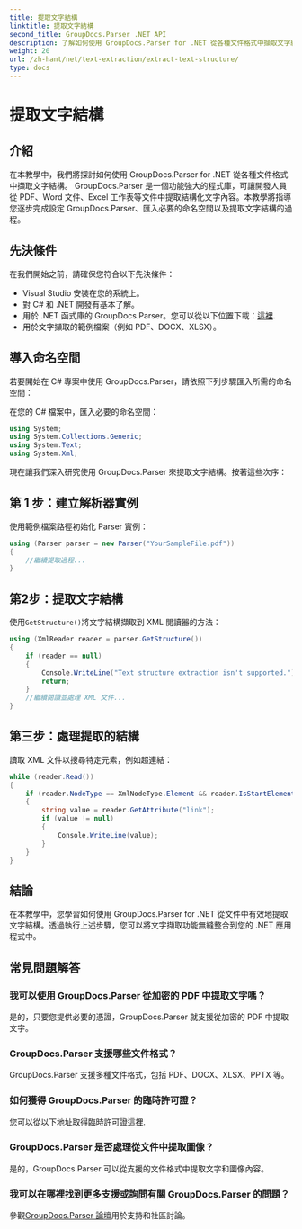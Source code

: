 ```yaml
---
title: 提取文字結構
linktitle: 提取文字結構
second_title: GroupDocs.Parser .NET API
description: 了解如何使用 GroupDocs.Parser for .NET 從各種文件格式中擷取文字結構。帶有程式碼範例的分步教程。
weight: 20
url: /zh-hant/net/text-extraction/extract-text-structure/
type: docs
---
```

# 提取文字結構

## 介紹
在本教學中，我們將探討如何使用 GroupDocs.Parser for .NET 從各種文件格式中擷取文字結構。 GroupDocs.Parser 是一個功能強大的程式庫，可讓開發人員從 PDF、Word 文件、Excel 工作表等文件中提取結構化文字內容。本教學將指導您逐步完成設定 GroupDocs.Parser、匯入必要的命名空間以及提取文字結構的過程。
## 先決條件
在我們開始之前，請確保您符合以下先決條件：
- Visual Studio 安裝在您的系統上。
- 對 C# 和 .NET 開發有基本了解。
- 用於 .NET 函式庫的 GroupDocs.Parser。您可以從以下位置下載：[這裡](https://releases.groupdocs.com/parser/net/).
- 用於文字擷取的範例檔案（例如 PDF、DOCX、XLSX）。
## 導入命名空間
若要開始在 C# 專案中使用 GroupDocs.Parser，請依照下列步驟匯入所需的命名空間：

在您的 C# 檔案中，匯入必要的命名空間：
```csharp
using System;
using System.Collections.Generic;
using System.Text;
using System.Xml;
```
現在讓我們深入研究使用 GroupDocs.Parser 來提取文字結構。按著這些次序：
## 第 1 步：建立解析器實例
使用範例檔案路徑初始化 Parser 實例：
```csharp
using (Parser parser = new Parser("YourSampleFile.pdf"))
{
    //繼續提取過程...
}
```
## 第2步：提取文字結構
使用`GetStructure()`將文字結構擷取到 XML 閱讀器的方法：
```csharp
using (XmlReader reader = parser.GetStructure())
{
    if (reader == null)
    {
        Console.WriteLine("Text structure extraction isn't supported.");
        return;
    }
    //繼續閱讀並處理 XML 文件...
}
```
## 第三步：處理提取的結構
讀取 XML 文件以搜尋特定元素，例如超連結：
```csharp
while (reader.Read())
{
    if (reader.NodeType == XmlNodeType.Element && reader.IsStartElement() && reader.Name.ToLowerInvariant() == "hyperlink")
    {
        string value = reader.GetAttribute("link");
        if (value != null)
        {
            Console.WriteLine(value);
        }
    }
}
```
## 結論
在本教學中，您學習如何使用 GroupDocs.Parser for .NET 從文件中有效地提取文字結構。透過執行上述步驟，您可以將文字擷取功能無縫整合到您的 .NET 應用程式中。

## 常見問題解答
### 我可以使用 GroupDocs.Parser 從加密的 PDF 中提取文字嗎？
是的，只要您提供必要的憑證，GroupDocs.Parser 就支援從加密的 PDF 中提取文字。
### GroupDocs.Parser 支援哪些文件格式？
GroupDocs.Parser 支援多種文件格式，包括 PDF、DOCX、XLSX、PPTX 等。
### 如何獲得 GroupDocs.Parser 的臨時許可證？
您可以從以下地址取得臨時許可證[這裡](https://purchase.groupdocs.com/temporary-license/).
### GroupDocs.Parser 是否處理從文件中提取圖像？
是的，GroupDocs.Parser 可以從支援的文件格式中提取文字和圖像內容。
### 我可以在哪裡找到更多支援或詢問有關 GroupDocs.Parser 的問題？
參觀[GroupDocs.Parser 論壇](https://forum.groupdocs.com/c/parser/17)用於支持和社區討論。